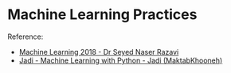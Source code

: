 # Machine Learning Practices

Reference:
- [Machine Learning 2018 - Dr Seyed Naser Razavi](https://github.com/snrazavi/Machine_Learning_2018)
- [Jadi - Machine Learning with Python - Jadi (MaktabKhooneh)](https://github.com/jadijadi/machine_learning_with_python_jadi)
